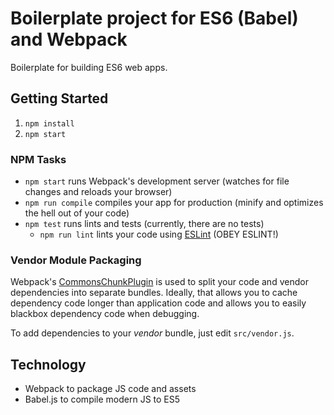 # Boilerplate project for ES6 (Babel) and Webpack

Boilerplate for building ES6 web apps.

## Getting Started

1. `npm install`
2. `npm start`

### NPM Tasks

- `npm start` runs Webpack's development server (watches for file changes and reloads your browser)
- `npm run compile` compiles your app for production (minify and optimizes the hell out of your code)
- `npm test` runs lints and tests (currently, there are no tests)
  - `npm run lint` lints your code using [ESLint](eslint.org) (OBEY ESLINT!)

### Vendor Module Packaging

Webpack's [CommonsChunkPlugin](http://webpack.github.io/docs/list-of-plugins.html#commonschunkplugin) is used to split your code and vendor dependencies into separate bundles. Ideally, that allows you to cache dependency code longer than application code and allows you to easily blackbox dependency code when debugging.

To add dependencies to your _vendor_ bundle, just edit `src/vendor.js`.

## Technology

- Webpack to package JS code and assets
- Babel.js to compile modern JS to ES5
